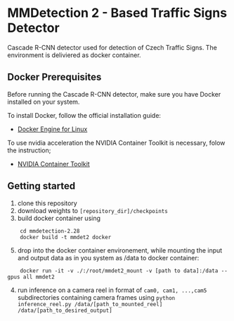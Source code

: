 # MMDetection 2 - Based Traffic Signs Detector
Cascade R-CNN detector used for detection of Czech Traffic Signs. The environment is deliviered as docker container.

## Docker Prerequisites

Before running the Cascade R-CNN detector, make sure you have Docker installed on your system.

To install Docker, follow the official installation guide:

- [Docker Engine for Linux](https://docs.docker.com/engine/install/)

To use nvidia acceleration the NVIDIA Container Toolkit is necessary, folow the instruction;
- [NVIDIA Container Toolkit](https://docs.nvidia.com/datacenter/cloud-native/container-toolkit/latest/install-guide.html)

## Getting started
1. clone this repository
2. download weights to `[repository_dir]/checkpoints`
3. build docker container using
```
    cd mmdetection-2.28
    docker build -t mmdet2 docker
```
5. drop into the docker container environement, while mounting the input and output data as in you system as /data to docker container:
```
    docker run -it -v ./:/root/mmdet2_mount -v [path to data]:/data --gpus all mmdet2
```
4. run inference on a camera reel in format of `cam0, cam1, ...,cam5` subdirectories containing camera frames using 
    `python inference_reel.py /data/[path_to_mounted_reel] /data/[path_to_desired_output]` 
